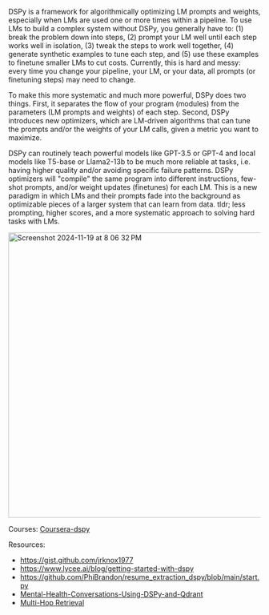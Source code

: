 DSPy is a framework for algorithmically optimizing LM prompts and weights, especially when LMs are used one or more times within a pipeline. To use LMs to build a complex system without DSPy, you generally have to: (1) break the problem down into steps, (2) prompt your LM well until each step works well in isolation, (3) tweak the steps to work well together, (4) generate synthetic examples to tune each step, and (5) use these examples to finetune smaller LMs to cut costs. Currently, this is hard and messy: every time you change your pipeline, your LM, or your data, all prompts (or finetuning steps) may need to change.

To make this more systematic and much more powerful, DSPy does two things. First, it separates the flow of your program (modules) from the parameters (LM prompts and weights) of each step. Second, DSPy introduces new optimizers, which are LM-driven algorithms that can tune the prompts and/or the weights of your LM calls, given a metric you want to maximize.

DSPy can routinely teach powerful models like GPT-3.5 or GPT-4 and local models like T5-base or Llama2-13b to be much more reliable at tasks, i.e. having higher quality and/or avoiding specific failure patterns. DSPy optimizers will "compile" the same program into different instructions, few-shot prompts, and/or weight updates (finetunes) for each LM. This is a new paradigm in which LMs and their prompts fade into the background as optimizable pieces of a larger system that can learn from data. tldr; less prompting, higher scores, and a more systematic approach to solving hard tasks with LMs.

<img width="570" alt="Screenshot 2024-11-19 at 8 06 32 PM" src="https://github.com/user-attachments/assets/de2d46ae-f189-4dfb-82e1-6dc1e2007a0b">


Courses:
[Coursera-dspy](https://learn.deeplearning.ai/courses/dspy-build-optimize-agentic-apps/lesson/wwje4/debug-your-dspy-agent-with-mlflow-tracing)


Resources:
- https://gist.github.com/jrknox1977
- https://www.lycee.ai/blog/getting-started-with-dspy
- https://github.com/PhiBrandon/resume_extraction_dspy/blob/main/start.py 
- [Mental-Health-Conversations-Using-DSPy-and-Qdrant](https://github.com/manas95826/Mental-Health-Conversations-Using-DSPy-and-Qdrant/blob/main/app.py)
- [Multi-Hop Retrieval](https://dspy.ai/tutorials/multihop_search/)
